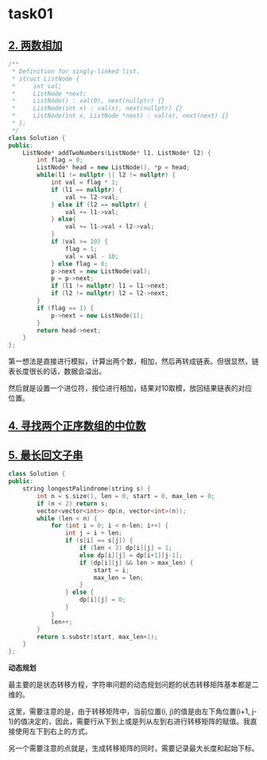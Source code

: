 # task01

## [2. 两数相加](https://leetcode-cn.com/problems/add-two-numbers/)

```c++
/**
 * Definition for singly-linked list.
 * struct ListNode {
 *     int val;
 *     ListNode *next;
 *     ListNode() : val(0), next(nullptr) {}
 *     ListNode(int x) : val(x), next(nullptr) {}
 *     ListNode(int x, ListNode *next) : val(x), next(next) {}
 * };
 */
class Solution {
public:
    ListNode* addTwoNumbers(ListNode* l1, ListNode* l2) {
        int flag = 0;
        ListNode* head = new ListNode(), *p = head;
        while(l1 != nullptr || l2 != nullptr) {
            int val = flag * 1;
            if (l1 == nullptr) {
                val += l2->val;
            } else if (l2 == nullptr) {
                val += l1->val;
            } else{
                val += l1->val + l2->val;
            }
            if (val >= 10) {
                flag = 1;
                val = val - 10;
            } else flag = 0;
            p->next = new ListNode(val);
            p = p->next;
            if (l1 != nullptr) l1 = l1->next;
            if (l2 != nullptr) l2 = l2->next;
        }
        if (flag == 1) {
            p->next = new ListNode(1);
        }
        return head->next;
    }
};
```

第一想法是直接进行模拟，计算出两个数，相加，然后再转成链表。但很显然，链表长度很长的话，数据会溢出。

然后就是设置一个进位符，按位进行相加，结果对10取模，放回结果链表的对应位置。

## [4. 寻找两个正序数组的中位数](https://leetcode-cn.com/problems/median-of-two-sorted-arrays/)



## [5. 最长回文子串](https://leetcode-cn.com/problems/longest-palindromic-substring/)

```c++
class Solution {
public:
    string longestPalindrome(string s) {
        int n = s.size(), len = 0, start = 0, max_len = 0;
        if (n < 2) return s;
        vector<vector<int>> dp(n, vector<int>(n));
        while (len < n) {
            for (int i = 0; i < n-len; i++) {
                int j = i + len;
                if (s[i] == s[j]) {
                    if (len < 3) dp[i][j] = 1;
                    else dp[i][j] = dp[i+1][j-1];
                    if (dp[i][j] && len > max_len) {
                        start = i;
                        max_len = len;
                    }
                } else {
                    dp[i][j] = 0;
                }
            }
            len++;
        }
        return s.substr(start, max_len+1);
    }
};
```

**动态规划**

最主要的是状态转移方程，字符串问题的动态规划问题的状态转移矩阵基本都是二维的。

这里，需要注意的是，由于转移矩阵中，当前位置(i, j)的值是由左下角位置(i+1, j-1)的值决定的，因此，需要行从下到上或是列从左到右进行转移矩阵的赋值。我直接使用左下到右上的方式。

另一个需要注意的点就是，生成转移矩阵的同时，需要记录最大长度和起始下标。

